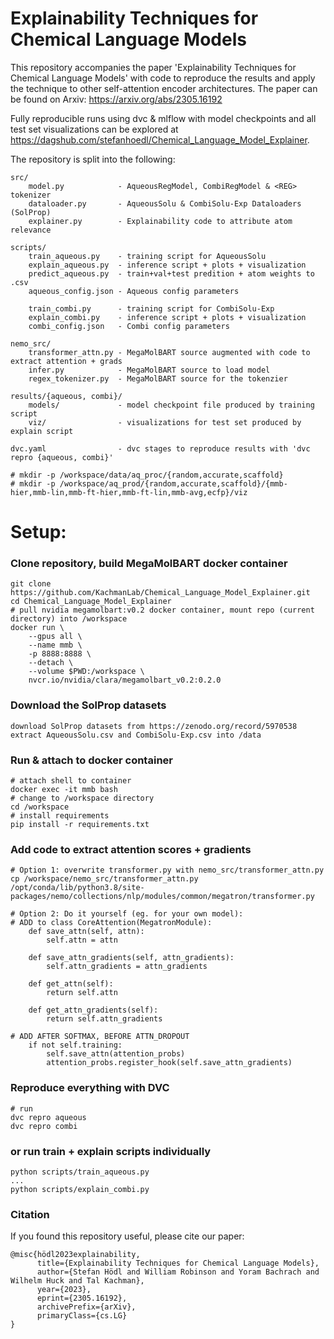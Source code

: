 # Explainability Techniques for Chemical Language Models
This repository accompanies the paper 'Explainability Techniques for Chemical Language Models' with code to reproduce the results and apply the technique to other self-attention encoder architectures.
The paper can be found on Arxiv: https://arxiv.org/abs/2305.16192

Fully reproducible runs using dvc & mlflow with model checkpoints and all test set visualizations can be explored at https://dagshub.com/stefanhoedl/Chemical_Language_Model_Explainer.

The repository is split into the following:
```
src/
    model.py            - AqueousRegModel, CombiRegModel & <REG> tokenizer
    dataloader.py       - AqueousSolu & CombiSolu-Exp Dataloaders (SolProp)
    explainer.py        - Explainability code to attribute atom relevance

scripts/
    train_aqueous.py	- training script for AqueousSolu
    explain_aqueous.py 	- inference script + plots + visualization
    predict_aqueous.py  - train+val+test predition + atom weights to .csv
    aqueous_config.json - Aqueous config parameters

    train_combi.py      - training script for CombiSolu-Exp
    explain_combi.py 	- inference script + plots + visualization
    combi_config.json   - Combi config parameters

nemo_src/
    transformer_attn.py - MegaMolBART source augmented with code to extract attention + grads
    infer.py            - MegaMolBART source to load model
    regex_tokenizer.py  - MegaMolBART source for the tokenzier

results/{aqueous, combi}/
    models/             - model checkpoint file produced by training script
    viz/                - visualizations for test set produced by explain script

dvc.yaml                - dvc stages to reproduce results with 'dvc repro {aqueous, combi}'
```
```
# mkdir -p /workspace/data/aq_proc/{random,accurate,scaffold}
# mkdir -p /workspace/aq_prod/{random,accurate,scaffold}/{mmb-hier,mmb-lin,mmb-ft-hier,mmb-ft-lin,mmb-avg,ecfp}/viz
```

# Setup:
### Clone repository, build MegaMolBART docker container
```
git clone https://github.com/KachmanLab/Chemical_Language_Model_Explainer.git
cd Chemical_Language_Model_Explainer
# pull nvidia megamolbart:v0.2 docker container, mount repo (current directory) into /workspace
docker run \
    --gpus all \
    --name mmb \
    -p 8888:8888 \
    --detach \
    --volume $PWD:/workspace \
    nvcr.io/nvidia/clara/megamolbart_v0.2:0.2.0
```

### Download the SolProp datasets
```
download SolProp datasets from https://zenodo.org/record/5970538
extract AqueousSolu.csv and CombiSolu-Exp.csv into /data
```

### Run & attach to docker container
```
# attach shell to container
docker exec -it mmb bash
# change to /workspace directory
cd /workspace
# install requirements
pip install -r requirements.txt
```

### Add code to extract attention scores + gradients
```
# Option 1: overwrite transformer.py with nemo_src/transformer_attn.py
cp /workspace/nemo_src/transformer_attn.py /opt/conda/lib/python3.8/site-packages/nemo/collections/nlp/modules/common/megatron/transformer.py
```
```
# Option 2: Do it yourself (eg. for your own model):
# ADD to class CoreAttention(MegatronModule):
    def save_attn(self, attn):
        self.attn = attn

    def save_attn_gradients(self, attn_gradients):
        self.attn_gradients = attn_gradients

    def get_attn(self):
        return self.attn

    def get_attn_gradients(self):
        return self.attn_gradients

# ADD AFTER SOFTMAX, BEFORE ATTN_DROPOUT
    if not self.training:
        self.save_attn(attention_probs)
        attention_probs.register_hook(self.save_attn_gradients)
```

### Reproduce everything with DVC
```
# run 
dvc repro aqueous
dvc repro combi
```

### or run train + explain scripts individually
```
python scripts/train_aqueous.py
...
python scripts/explain_combi.py
```

### Citation
If you found this repository useful, please cite our paper:
```
@misc{hödl2023explainability,
      title={Explainability Techniques for Chemical Language Models}, 
      author={Stefan Hödl and William Robinson and Yoram Bachrach and Wilhelm Huck and Tal Kachman},
      year={2023},
      eprint={2305.16192},
      archivePrefix={arXiv},
      primaryClass={cs.LG}
}
```
